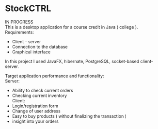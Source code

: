 # StockCTRL  
IN PROGRESS  
This is a desktop application for a course credit in Java ( college ).  
Requirements:  
- Client - server  
- Connection to the database  
- Graphical interface  

In this project I used JavaFX, hibernate, PostgreSQL, socket-based client- server.  

Target application performance and functionality:  
Server:  
- Ability to check current orders   
- Checking current inventory  
Client:  
- Login/registration form
- Change of user address  
- Easy to buy products ( without finalizing the transaction )  
- insight into your orders  

